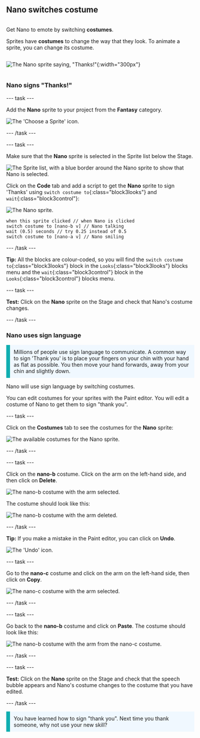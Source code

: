 ## Nano switches costume

<div style="display: flex; flex-wrap: wrap">
<div style="flex-basis: 200px; flex-grow: 1; margin-right: 15px;">

Get Nano to emote by switching **costumes**.

Sprites have **costumes** to change the way that they look. To animate a sprite, you can change its costume.

</div>
<div>

![The Nano sprite saying, "Thanks!"](images/nano-step-2.png){:width="300px"}

</div>
</div>

### Nano signs "Thanks!"

--- task ---

Add the **Nano** sprite to your project from the **Fantasy** category.

![The 'Choose a Sprite' icon.](images/choose-sprite-menu.png)

--- /task ---

--- task ---

Make sure that the **Nano** sprite is selected in the Sprite list below the Stage.

![The Sprite list, with a blue border around the Nano sprite to show that Nano is selected.](images/nano-selected.png)


Click on the **Code** tab and add a script to get the **Nano** sprite to sign 'Thanks' using `switch costume to`{:class="block3looks"} and `wait`{:class="block3control"}:

![The Nano sprite.](images/nano-sprite.png)

```blocks3
when this sprite clicked // when Nano is clicked
switch costume to [nano-b v] // Nano talking
wait (0.5) seconds // try 0.25 instead of 0.5
switch costume to [nano-a v] // Nano smiling
```
--- /task ---

**Tip:** All the blocks are colour-coded, so you will find the `switch costume to`{:class="block3looks"} block in the `Looks`{:class="block3looks"} blocks menu and the `wait`{:class="block3control"} block in the `Looks`{:class="block3control"} blocks menu.

--- task ---

**Test:** Click on the **Nano** sprite on the Stage and check that Nano's costume changes.

--- /task ---

### Nano uses sign language

<p style="border-left: solid; border-width:10px; border-color: #0faeb0; background-color: aliceblue; padding: 10px;">Millions of people use sign language to communicate. A common way to sign 'Thank you' is to place your fingers on your chin with your hand as flat as possible. You then move your hand forwards, away from your chin and slightly down. 
</p>

<!-- Add a video of someone signing -->

Nano will use sign language by switching costumes.

You can edit costumes for your sprites with the Paint editor. You will edit a costume of Nano to get them to sign "thank you".

--- task ---

Click on the **Costumes** tab to see the costumes for the **Nano** sprite:

![The available costumes for the Nano sprite.](images/nano-costumes.png)

--- /task ---

--- task ---

Click on the **nano-b** costume. Click on the arm on the left-hand side, and then click on **Delete**.

![The nano-b costume with the arm selected.](images/nano-arm-selected.png)

The costume should look like this:

![The nano-b costume with the arm deleted.](images/nano-arm-deleted.png)

--- /task ---

**Tip:** If you make a mistake in the Paint editor, you can click on **Undo**.

![The 'Undo' icon.](images/nano-undo.png)

--- task ---

Go to the **nano-c** costume and click on the arm on the left-hand side, then click on **Copy**.

![The nano-c costume with the arm selected.](images/nano-c-arm-selected.png)

--- /task ---

--- task ---

Go back to the **nano-b** costume and click on **Paste**. The costume should look like this:

![The nano-b costume with the arm from the nano-c costume.](images/nano-b-new-arm.png)

--- /task ---

--- task ---

**Test:** Click on the **Nano** sprite on the Stage and check that the speech bubble appears and Nano's costume changes to the costume that you have edited.

--- /task ---

<p style="border-left: solid; border-width:10px; border-color: #0faeb0; background-color: aliceblue; padding: 10px;">You have learned how to sign "thank you". Next time you thank someone, why not use your new skill?
</p>

